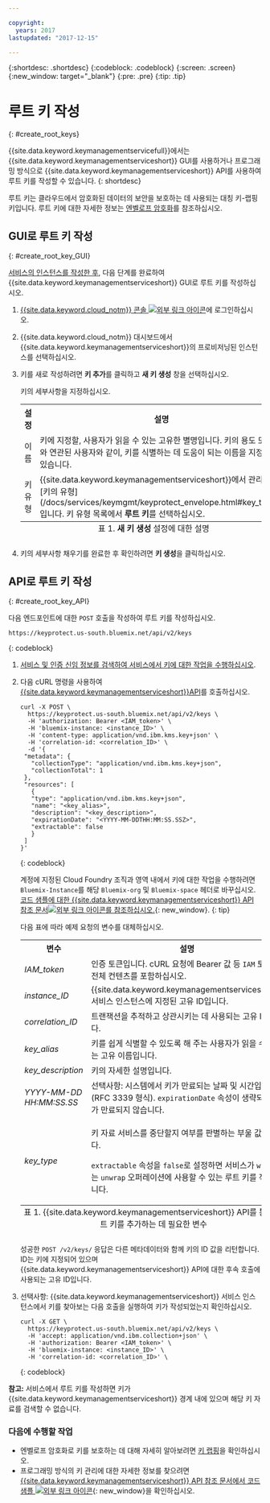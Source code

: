 ```yaml
---

copyright:
  years: 2017
lastupdated: "2017-12-15"

---
```


{:shortdesc: .shortdesc}
{:codeblock: .codeblock}
{:screen: .screen}
{:new_window: target="_blank"}
{:pre: .pre}
{:tip: .tip}

# 루트 키 작성
{: #create_root_keys}

{{site.data.keyword.keymanagementservicefull}}에서는 {{site.data.keyword.keymanagementserviceshort}} GUI를 사용하거나 프로그래밍 방식으로 {{site.data.keyword.keymanagementserviceshort}} API를 사용하여 루트 키를 작성할 수 있습니다.
{: shortdesc}

루트 키는 클라우드에서 암호화된 데이터의 보안을 보호하는 데 사용되는 대칭 키-랩핑 키입니다. 루트 키에 대한 자세한 정보는 [엔벨로프 암호화](/docs/services/keymgmt/keyprotect_envelope.html)를 참조하십시오. 

## GUI로 루트 키 작성
{: #create_root_key_GUI}

[서비스의 인스턴스를 작성한 후](/docs/services/keymgmt/keyprotect_provision.html), 다음 단계를 완료하여 {{site.data.keyword.keymanagementserviceshort}} GUI로 루트 키를 작성하십시오.

1. [{{site.data.keyword.cloud_notm}} 콘솔 ![외부 링크 아이콘](../../icons/launch-glyph.svg "외부 링크 아이콘")](https://console.bluemix.net/)에 로그인하십시오.
2. {{site.data.keyword.cloud_notm}} 대시보드에서 {{site.data.keyword.keymanagementserviceshort}}의 프로비저닝된 인스턴스를 선택하십시오.
2. 키를 새로 작성하려면 **키 추가**를 클릭하고 **새 키 생성** 창을 선택하십시오.

    키의 세부사항을 지정하십시오.

    <table>
      <tr>
        <th>설정</th>
        <th>설명</th>
      </tr>
      <tr>
        <td>이름</td>
        <td>키에 지정할, 사용자가 읽을 수 있는 고유한 별명입니다. 키의 용도 또는 키와 연관된 사용자와 같이, 키를 식별하는 데 도움이 되는 이름을 지정할 수 있습니다.</td>
      </tr>
      <tr>
        <td>키 유형</td>
        <td>{{site.data.keyword.keymanagementserviceshort}}에서 관리할 [키의 유형](/docs/services/keymgmt/keyprotect_envelope.html#key_types)입니다. 키 유형 목록에서 <b>루트 키</b>를 선택하십시오.</td>
      </tr>
      <caption style="caption-side:bottom;">표 1. <b>새 키 생성</b> 설정에 대한 설명</caption>
    </table>

3. 키의 세부사항 채우기를 완료한 후 확인하려면 **키 생성**을 클릭하십시오. 

## API로 루트 키 작성
{: #create_root_key_API}

다음 엔드포인트에 대한 `POST` 호출을 작성하여 루트 키를 작성하십시오.

```
https://keyprotect.us-south.bluemix.net/api/v2/keys
```
{: codeblock}

1. [서비스 및 인증 신임 정보를 검색하여 서비스에서 키에 대한 작업을 수행하십시오](/docs/services/keymgmt/keyprotect_authentication.html).

2. 다음 cURL 명령을 사용하여 [{{site.data.keyword.keymanagementserviceshort}}API](https://console.ng.bluemix.net/apidocs/639)를 호출하십시오.

    ```cURL
    curl -X POST \
      https://keyprotect.us-south.bluemix.net/api/v2/keys \
      -H 'authorization: Bearer <IAM_token>' \
      -H 'bluemix-instance: <instance_ID>' \
      -H 'content-type: application/vnd.ibm.kms.key+json' \
      -H 'correlation-id: <correlation_ID>' \
      -d '{
     "metadata": {
       "collectionType": "application/vnd.ibm.kms.key+json",
       "collectionTotal": 1
     },
     "resources": [
       {
       "type": "application/vnd.ibm.kms.key+json",
       "name": "<key_alias>",
       "description": "<key_description>",
       "expirationDate": "<YYYY-MM-DDTHH:MM:SS.SSZ>",
       "extractable": false
       }
     ]
    }'
    ```
    {: codeblock}

    계정에 지정된 Cloud Foundry 조직과 영역 내에서 키에 대한 작업을 수행하려면 `Bluemix-Instance`를 해당 `Bluemix-org` 및 `Bluemix-space` 헤더로 바꾸십시오. [코드 샘플에 대한 {{site.data.keyword.keymanagementserviceshort}} API 참조 문서![외부 링크 아이콘](../../icons/launch-glyph.svg "외부 링크 아이콘")를 참조하십시오.](https://console.ng.bluemix.net/apidocs/639){: new_window}.
    {: tip}

    다음 표에 따라 예제 요청의 변수를 대체하십시오.
    <table>
      <tr>
        <th>변수</th>
        <th>설명</th>
      </tr>
      <tr>
        <td><em>IAM_token</em></td>
        <td>인증 토큰입니다. cURL 요청에 Bearer 값 등 <code>IAM</code> 토큰의 전체 컨텐츠를 포함하십시오.</td>
      </tr>
      <tr>
        <td><em>instance_ID</em></td>
        <td>{{site.data.keyword.keymanagementserviceshort}} 서비스 인스턴스에 지정된 고유 ID입니다.</td>
      </tr>
      <tr>
        <td><em>correlation_ID</em></td>
        <td>트랜잭션을 추적하고 상관시키는 데 사용되는 고유 ID입니다.</td>
      </tr>
      <tr>
        <td><em>key_alias</em></td>
        <td>키를 쉽게 식별할 수 있도록 해 주는 사용자가 읽을 수 있는 고유 이름입니다.</td>
      </tr>
      <tr>
        <td><em>key_description</em></td>
        <td>키의 자세한 설명입니다.</td>
      </tr>
      <tr>
        <td><em>YYYY-MM-DD</em><br><em>HH:MM:SS.SS</em></td>
        <td>선택사항: 시스템에서 키가 만료되는 날짜 및 시간입니다(RFC 3339 형식). <code>expirationDate</code> 속성이 생략되면 키가 만료되지 않습니다. </td>
      </tr>
      <tr>
        <td><em>key_type</em></td>
        <td>
          <p>키 자료 서비스를 중단할지 여부를 판별하는 부울 값입니다.</p>
          <p><code>extractable</code> 속성을 <code>false</code>로 설정하면 서비스가 <code>wrap</code> 또는 <code>unwrap</code> 오퍼레이션에 사용할 수 있는 루트 키를 작성합니다.</p>
        </td>
      </tr>
        <caption style="caption-side:bottom;">표 1. {{site.data.keyword.keymanagementserviceshort}} API를 통해 루트 키를 추가하는 데 필요한 변수</caption>
    </table>

    성공한 `POST /v2/keys/` 응답은 다른 메타데이터와 함께 키의 ID 값을 리턴합니다. ID는 키에 지정되어 있으며 {{site.data.keyword.keymanagementserviceshort}} API에 대한 후속 호출에 사용되는 고유 ID입니다.

3. 선택사항: {{site.data.keyword.keymanagementserviceshort}} 서비스 인스턴스에서 키를 찾아보는 다음 호출을 실행하여 키가 작성되었는지 확인하십시오.

    ```cURL
    curl -X GET \
      https://keyprotect.us-south.bluemix.net/api/v2/keys \
      -H 'accept: application/vnd.ibm.collection+json' \
      -H 'authorization: Bearer <IAM_token>' \
      -H 'bluemix-instance: <instance_ID>' \
      -H 'correlation-id: <correlation_ID>' \
    ```
    {: codeblock}

**참고:** 서비스에서 루트 키를 작성하면 키가 {{site.data.keyword.keymanagementserviceshort}} 경계 내에 있으며 해당 키 자료를 검색할 수 없습니다. 

### 다음에 수행할 작업

- 엔벨로프 암호화로 키를 보호하는 데 대해 자세히 알아보려면 [키 랩핑](/docs/services/keymgmt/keyprotect_wrap_keys.html)을 확인하십시오.
- 프로그래밍 방식의 키 관리에 대한 자세한 정보를 찾으려면 [{{site.data.keyword.keymanagementserviceshort}} API 참조 문서에서 코드 샘플 ![외부 링크 아이콘](../../icons/launch-glyph.svg "외부 링크 아이콘")](https://console.ng.bluemix.net/apidocs/639){: new_window}을 확인하십시오.
